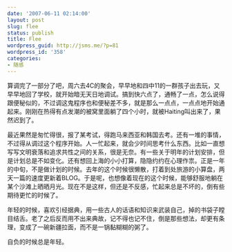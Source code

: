 ```yaml
---
date: '2007-06-11 02:14:00'
layout: post
slug: flee
status: publish
title: Flee
wordpress_guid: http://jsms.me/?p=81
wordpress_id: '358'
categories:
- 随感
---
```


算调完了一部分了吧，周六去4C的聚会，早早地和四中11的一群孩子出去玩，又早早地回了学校，就开始暗无天日地调试。搞到快六点了，通畅了一点，怎么说得跟便秘似的，不过调这鬼程序也和便秘差不多，就是那么一点点，一点点地开始通起来。刚刚在热得有点发潮的被窝里面躺了四个小时，就被Haiting叫出来了，果然迟到了。

最近果然是匆忙得很，报了某考试，得跑马来西亚和韩国去考。还有一堆的事情，不过得从调过这个程序开始。人一忙起来，就会少时间思考什么东西。比如一直想写写文明衰落和追求共性之间的关系，很是无奈。有一些关于明年的计划安排，但是计划总是不如变化。还有想回上海的小小打算，隐隐约约在心理作祟。正是一年的中旬，不是做计划的时候。去年的这个时候很懒散，打着到处旅游的小算盘，两天一篇的速度更新着BLOG。于是呢，也想像着现在的这个时候，能够舒服地躺在某个沙滩上晒晒月光。现在不是这样，但还是不反感，忙起来总是不坏的，倒有些期待更忙的时候了。

年轻的时候，喜欢引经据典，用一些古人的话语和知识来武装自己，掉的书袋子瞠目结舌。老了之后反而用不出来典故，记不得也记不住，倒是那些想法，却更有条理，变成了一碗新疆拉面，而不是一锅黏糊糊的粥了。

自负的时候总是年轻。
